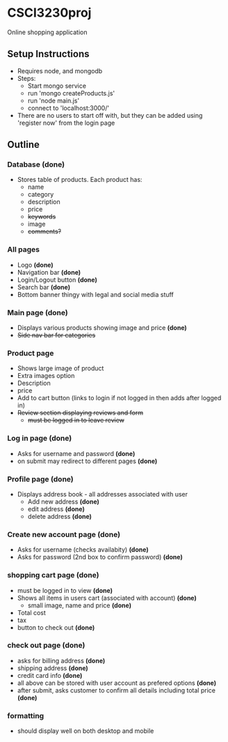 # CSCI3230proj

Online shopping application

## Setup Instructions
- Requires node, and mongodb
- Steps:
	- Start mongo service
	- run 'mongo createProducts.js'
	- run 'node main.js'
	- connect to 'localhost:3000/'
- There are no users to start off with, but they can be added using 'register now' from the login page

## Outline
### Database **(done)**
- Stores table of products. Each product has:
  - name
  - category
  - description
  - price
  - ~~keywords~~
  - image
  - ~~comments?~~
  
### All pages
- Logo **(done)**
- Navigation bar **(done)**
- Login/Logout button **(done)**
- Search bar **(done)**
- Bottom banner thingy with legal and social media stuff
 
### Main page **(done)**
- Displays various products showing image and price **(done)**
- ~~Side nav bar for categories~~

### Product page
- Shows large image of product
- Extra images option
- Description
- price
- Add to cart button (links to login if not logged in then adds after logged in)
- ~~Review section displaying reviews and form~~
  - ~~must be logged in to leave review~~
  
### Log in page **(done)**
- Asks for username and password **(done)**
- on submit may redirect to different pages **(done)**

### Profile page **(done)**
- Displays address book - all addresses associated with user
  - Add new address **(done)**
  - edit address **(done)**
  - delete address **(done)**

### Create new account page **(done)**
- Asks for username (checks availabity) **(done)**
- Asks for password (2nd box to confirm password) **(done)**

### shopping cart page **(done)**
- must be logged in to view **(done)**
- Shows all items in users cart (associated with account) **(done)**
  - small image, name and price **(done)**
- Total cost
- tax
- button to check out **(done)**

### check out page **(done)**
- asks for billing address **(done)**
- shipping address **(done)**
- credit card info **(done)**
- all above can be stored with user account as prefered options **(done)**
- after submit, asks customer to confirm all details including total price **(done)**

### formatting
- should display well on both desktop and mobile
